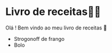 # Livro de receitas:man_cook:

Olá ! Bem vindo ao meu livro de receitas :wave:

- Strogonoff de frango
- Bolo

